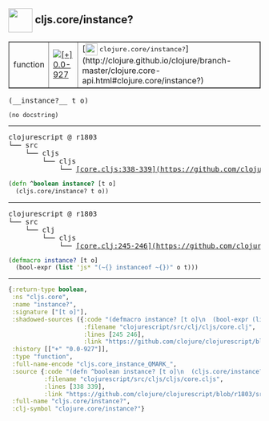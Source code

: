 ## <img width="48px" valign="middle" src="http://i.imgur.com/Hi20huC.png"> cljs.core/instance?

 <table border="1">
<tr>
<td>function</td>
<td><a href="https://github.com/cljsinfo/api-refs/tree/0.0-927"><img valign="middle" alt="[+] 0.0-927" src="https://img.shields.io/badge/+-0.0--927-lightgrey.svg"></a> </td>
<td>
[<img height="24px" valign="middle" src="http://i.imgur.com/1GjPKvB.png"> <samp>clojure.core/instance?</samp>](http://clojure.github.io/clojure/branch-master/clojure.core-api.html#clojure.core/instance?)
</td>
</tr>
</table>

 <samp>
(__instance?__ t o)<br>
</samp>

```
(no docstring)
```

---

 <pre>
clojurescript @ r1803
└── src
    └── cljs
        └── cljs
            └── <ins>[core.cljs:338-339](https://github.com/clojure/clojurescript/blob/r1803/src/cljs/cljs/core.cljs#L338-L339)</ins>
</pre>

```clj
(defn ^boolean instance? [t o]
  (cljs.core/instance? t o))
```


---

 <pre>
clojurescript @ r1803
└── src
    └── clj
        └── cljs
            └── <ins>[core.clj:245-246](https://github.com/clojure/clojurescript/blob/r1803/src/clj/cljs/core.clj#L245-L246)</ins>
</pre>

```clj
(defmacro instance? [t o]
  (bool-expr (list 'js* "(~{} instanceof ~{})" o t)))
```

---

```clj
{:return-type boolean,
 :ns "cljs.core",
 :name "instance?",
 :signature ["[t o]"],
 :shadowed-sources ({:code "(defmacro instance? [t o]\n  (bool-expr (list 'js* \"(~{} instanceof ~{})\" o t)))",
                     :filename "clojurescript/src/clj/cljs/core.clj",
                     :lines [245 246],
                     :link "https://github.com/clojure/clojurescript/blob/r1803/src/clj/cljs/core.clj#L245-L246"}),
 :history [["+" "0.0-927"]],
 :type "function",
 :full-name-encode "cljs.core_instance_QMARK_",
 :source {:code "(defn ^boolean instance? [t o]\n  (cljs.core/instance? t o))",
          :filename "clojurescript/src/cljs/cljs/core.cljs",
          :lines [338 339],
          :link "https://github.com/clojure/clojurescript/blob/r1803/src/cljs/cljs/core.cljs#L338-L339"},
 :full-name "cljs.core/instance?",
 :clj-symbol "clojure.core/instance?"}

```
